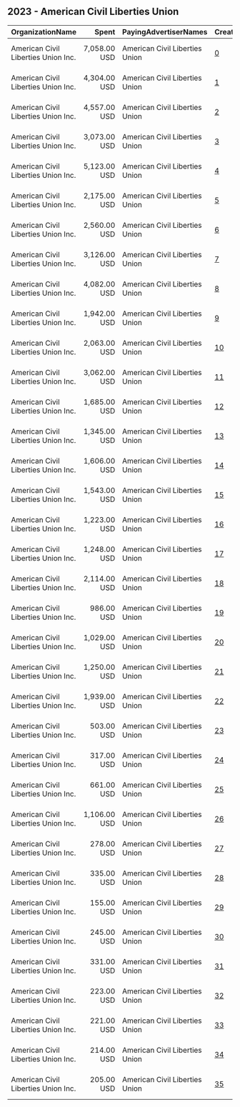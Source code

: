 ## 2023 - American Civil Liberties Union 
|OrganizationName|Spent|PayingAdvertiserNames|CreativeUrls|Impressions|Genders|AgeBrackets|CountryCodes|BillingAddresses|CandidateBallotInformation|
|:---|---:|:---|:---|---:|:---|:---|:---|:---|:---|
|American Civil Liberties Union  Inc.|7,058.00 USD|American Civil Liberties Union|[0](https://www.snap.com/political-ads/asset/8f4d704a7f79cb9275d1af7d41b903a01696b62ddad4d45b9b9905937114d8a8?mediaType=jpg)|754,656||18+|united states|"125 Broad St., 18th Floor,New York,10004,US"||
|American Civil Liberties Union  Inc.|4,304.00 USD|American Civil Liberties Union|[1](https://www.snap.com/political-ads/asset/4aa0c2180e308970c9e3e10d2feaa1d40b871adb9308cdb2bc412c387db613ee?mediaType=mp4)|507,828||18+|united states|"125 Broad St., 18th Floor,New York,10004,US"||
|American Civil Liberties Union  Inc.|4,557.00 USD|American Civil Liberties Union|[2](https://www.snap.com/political-ads/asset/4aa0c2180e308970c9e3e10d2feaa1d40b871adb9308cdb2bc412c387db613ee?mediaType=mp4)|451,615||18+|united states|"125 Broad St., 18th Floor,New York,10004,US"||
|American Civil Liberties Union  Inc.|3,073.00 USD|American Civil Liberties Union|[3](https://www.snap.com/political-ads/asset/c823578fe187cf1a6f0deaa010eb4936349825d961cecadc41d64ea93f33475f?mediaType=mp4)|442,692||18+|united states|"125 Broad St., 18th Floor,New York,10004,US"||
|American Civil Liberties Union  Inc.|5,123.00 USD|American Civil Liberties Union|[4](https://www.snap.com/political-ads/asset/8f4d704a7f79cb9275d1af7d41b903a01696b62ddad4d45b9b9905937114d8a8?mediaType=jpg)|421,353||18+|united states|"125 Broad St., 18th Floor,New York,10004,US"||
|American Civil Liberties Union  Inc.|2,175.00 USD|American Civil Liberties Union|[5](https://www.snap.com/political-ads/asset/0d3890afa91cdf38ee689491ef34b960738fbb1d9641d8e2e6c877a78d68231a?mediaType=mp4)|377,727||18+|united states|"125 Broad St., 18th Floor,New York,10004,US"||
|American Civil Liberties Union  Inc.|2,560.00 USD|American Civil Liberties Union|[6](https://www.snap.com/political-ads/asset/c823578fe187cf1a6f0deaa010eb4936349825d961cecadc41d64ea93f33475f?mediaType=mp4)|359,870||18+|united states|"125 Broad St., 18th Floor,New York,10004,US"||
|American Civil Liberties Union  Inc.|3,126.00 USD|American Civil Liberties Union|[7](https://www.snap.com/political-ads/asset/4dc906fcf327bf45108f1f987d8e6160ce2d86d79e2b8b5c2148e8a0d07d632d?mediaType=mp4)|359,600||18+|united states|"125 Broad St., 18th Floor,New York,10004,US"||
|American Civil Liberties Union  Inc.|4,082.00 USD|American Civil Liberties Union|[8](https://www.snap.com/political-ads/asset/8f4d704a7f79cb9275d1af7d41b903a01696b62ddad4d45b9b9905937114d8a8?mediaType=jpg)|358,191||18+|united states|"125 Broad St., 18th Floor,New York,10004,US"||
|American Civil Liberties Union  Inc.|1,942.00 USD|American Civil Liberties Union|[9](https://www.snap.com/political-ads/asset/0d3890afa91cdf38ee689491ef34b960738fbb1d9641d8e2e6c877a78d68231a?mediaType=mp4)|321,417||18+|united states|"125 Broad St., 18th Floor,New York,10004,US"||
|American Civil Liberties Union  Inc.|2,063.00 USD|American Civil Liberties Union|[10](https://www.snap.com/political-ads/asset/4dc906fcf327bf45108f1f987d8e6160ce2d86d79e2b8b5c2148e8a0d07d632d?mediaType=mp4)|288,408||18+|united states|"125 Broad St., 18th Floor,New York,10004,US"||
|American Civil Liberties Union  Inc.|3,062.00 USD|American Civil Liberties Union|[11](https://www.snap.com/political-ads/asset/4aa0c2180e308970c9e3e10d2feaa1d40b871adb9308cdb2bc412c387db613ee?mediaType=mp4)|259,570||18+|united states|"125 Broad St., 18th Floor,New York,10004,US"||
|American Civil Liberties Union  Inc.|1,685.00 USD|American Civil Liberties Union|[12](https://www.snap.com/political-ads/asset/4dc906fcf327bf45108f1f987d8e6160ce2d86d79e2b8b5c2148e8a0d07d632d?mediaType=mp4)|240,885||18+|united states|"125 Broad St., 18th Floor,New York,10004,US"||
|American Civil Liberties Union  Inc.|1,345.00 USD|American Civil Liberties Union|[13](https://www.snap.com/political-ads/asset/00b1832c497729dd270a83fdd2672270fd8fbb3bdaf281abff8ec1b33eaf2254?mediaType=mp4)|222,856||18+|united states|"125 Broad St., 18th Floor,New York,10004,US"||
|American Civil Liberties Union  Inc.|1,606.00 USD|American Civil Liberties Union|[14](https://www.snap.com/political-ads/asset/c823578fe187cf1a6f0deaa010eb4936349825d961cecadc41d64ea93f33475f?mediaType=mp4)|206,939||18+|united states|"125 Broad St., 18th Floor,New York,10004,US"||
|American Civil Liberties Union  Inc.|1,543.00 USD|American Civil Liberties Union|[15](https://www.snap.com/political-ads/asset/0d3890afa91cdf38ee689491ef34b960738fbb1d9641d8e2e6c877a78d68231a?mediaType=mp4)|193,619||18+|united states|"125 Broad St., 18th Floor,New York,10004,US"||
|American Civil Liberties Union  Inc.|1,223.00 USD|American Civil Liberties Union|[16](https://www.snap.com/political-ads/asset/00b1832c497729dd270a83fdd2672270fd8fbb3bdaf281abff8ec1b33eaf2254?mediaType=mp4)|188,635||18+|united states|"125 Broad St., 18th Floor,New York,10004,US"||
|American Civil Liberties Union  Inc.|1,248.00 USD|American Civil Liberties Union|[17](https://www.snap.com/political-ads/asset/0fcf3469bdbf68a3f712a26180ad6c07af0b754469304d7f169be4317d5e747d?mediaType=png)|110,313||18+|united states|"125 Broad St., 18th Floor,New York,10004,US"||
|American Civil Liberties Union  Inc.|2,114.00 USD|American Civil Liberties Union|[18](https://www.snap.com/political-ads/asset/df2669133aa9f7188d06119850ade33800c5551f3f2e54df5b4378355ceff6ce?mediaType=mp4)|88,867||18+|united states|"125 Broad St., 18th Floor,New York,10004,US"||
|American Civil Liberties Union  Inc.|986.00 USD|American Civil Liberties Union|[19](https://www.snap.com/political-ads/asset/0fcf3469bdbf68a3f712a26180ad6c07af0b754469304d7f169be4317d5e747d?mediaType=png)|83,312||18+|united states|"125 Broad St., 18th Floor,New York,10004,US"||
|American Civil Liberties Union  Inc.|1,029.00 USD|American Civil Liberties Union|[20](https://www.snap.com/political-ads/asset/0fcf3469bdbf68a3f712a26180ad6c07af0b754469304d7f169be4317d5e747d?mediaType=png)|74,281||18+|united states|"125 Broad St., 18th Floor,New York,10004,US"||
|American Civil Liberties Union  Inc.|1,250.00 USD|American Civil Liberties Union|[21](https://www.snap.com/political-ads/asset/00afb53876aca44bdfc137ee45145264db7b1966b6ff75eac55b84778bd266c7?mediaType=jpg)|70,730||18+|united states|"125 Broad St., 18th Floor,New York,10004,US"||
|American Civil Liberties Union  Inc.|1,939.00 USD|American Civil Liberties Union|[22](https://www.snap.com/political-ads/asset/df2669133aa9f7188d06119850ade33800c5551f3f2e54df5b4378355ceff6ce?mediaType=mp4)|65,604||18+|united states|"125 Broad St., 18th Floor,New York,10004,US"||
|American Civil Liberties Union  Inc.|503.00 USD|American Civil Liberties Union|[23](https://www.snap.com/political-ads/asset/fb77b4a5908ddbede868cd321de5730ec08d6499a91a03f183d6c896aa863c27?mediaType=mp4)|63,244||18+|united states|"125 Broad St., 18th Floor,New York,10004,US"||
|American Civil Liberties Union  Inc.|317.00 USD|American Civil Liberties Union|[24](https://www.snap.com/political-ads/asset/00b1832c497729dd270a83fdd2672270fd8fbb3bdaf281abff8ec1b33eaf2254?mediaType=mp4)|43,037||18+|united states|"125 Broad St., 18th Floor,New York,10004,US"||
|American Civil Liberties Union  Inc.|661.00 USD|American Civil Liberties Union|[25](https://www.snap.com/political-ads/asset/ecdef9f8b9507486a27edc16a3bae51b92111f57f42b82ca89eb6f87d6bed66b?mediaType=jpg)|42,111||18+|united states|"125 Broad St., 18th Floor,New York,10004,US"||
|American Civil Liberties Union  Inc.|1,106.00 USD|American Civil Liberties Union|[26](https://www.snap.com/political-ads/asset/df2669133aa9f7188d06119850ade33800c5551f3f2e54df5b4378355ceff6ce?mediaType=mp4)|41,772||18+|united states|"125 Broad St., 18th Floor,New York,10004,US"||
|American Civil Liberties Union  Inc.|278.00 USD|American Civil Liberties Union|[27](https://www.snap.com/political-ads/asset/fb77b4a5908ddbede868cd321de5730ec08d6499a91a03f183d6c896aa863c27?mediaType=mp4)|28,510||18+|united states|"125 Broad St., 18th Floor,New York,10004,US"||
|American Civil Liberties Union  Inc.|335.00 USD|American Civil Liberties Union|[28](https://www.snap.com/political-ads/asset/7e92f18d0391b2a72dc0ee386bb22f97cdbcc5af5cc81bb5f40b9e542e532dae?mediaType=jpg)|24,803||18+|united states|"125 Broad St., 18th Floor,New York,10004,US"||
|American Civil Liberties Union  Inc.|155.00 USD|American Civil Liberties Union|[29](https://www.snap.com/political-ads/asset/fb77b4a5908ddbede868cd321de5730ec08d6499a91a03f183d6c896aa863c27?mediaType=mp4)|21,107||18+|united states|"125 Broad St., 18th Floor,New York,10004,US"||
|American Civil Liberties Union  Inc.|245.00 USD|American Civil Liberties Union|[30](https://www.snap.com/political-ads/asset/4ad677592fa8acd00bb36f5fab15ffb0f60b596686d716dcd881134f5f5410bd?mediaType=mp4)|19,300||18+|united states|"125 Broad St., 18th Floor,New York,10004,US"||
|American Civil Liberties Union  Inc.|331.00 USD|American Civil Liberties Union|[31](https://www.snap.com/political-ads/asset/0284ff5db5b3865d3e43065cf1d9bc0f9a98aa52dd8c223b0d1e7590bf2e5adb?mediaType=jpg)|19,142||18+|united states|"125 Broad St., 18th Floor,New York,10004,US"||
|American Civil Liberties Union  Inc.|223.00 USD|American Civil Liberties Union|[32](https://www.snap.com/political-ads/asset/7e92f18d0391b2a72dc0ee386bb22f97cdbcc5af5cc81bb5f40b9e542e532dae?mediaType=jpg)|15,220||18+|united states|"125 Broad St., 18th Floor,New York,10004,US"||
|American Civil Liberties Union  Inc.|221.00 USD|American Civil Liberties Union|[33](https://www.snap.com/political-ads/asset/7e92f18d0391b2a72dc0ee386bb22f97cdbcc5af5cc81bb5f40b9e542e532dae?mediaType=jpg)|14,960||18+|united states|"125 Broad St., 18th Floor,New York,10004,US"||
|American Civil Liberties Union  Inc.|214.00 USD|American Civil Liberties Union|[34](https://www.snap.com/political-ads/asset/4ad677592fa8acd00bb36f5fab15ffb0f60b596686d716dcd881134f5f5410bd?mediaType=mp4)|14,941||18+|united states|"125 Broad St., 18th Floor,New York,10004,US"||
|American Civil Liberties Union  Inc.|205.00 USD|American Civil Liberties Union|[35](https://www.snap.com/political-ads/asset/4ad677592fa8acd00bb36f5fab15ffb0f60b596686d716dcd881134f5f5410bd?mediaType=mp4)|6,950||18+|united states|"125 Broad St., 18th Floor,New York,10004,US"||
